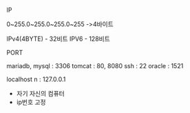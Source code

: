 IP

 0~255.0~255.0~255.0~255  ->4바이트
 
IPv4(4BYTE) - 32비트
IPV6 - 128비트



PORT

mariadb, mysql : 3306
tomcat : 80, 8080
ssh : 22
oracle : 1521



localhost n : 127.0.0.1
- 자기 자신의 컴퓨터
- ip번호 고정


